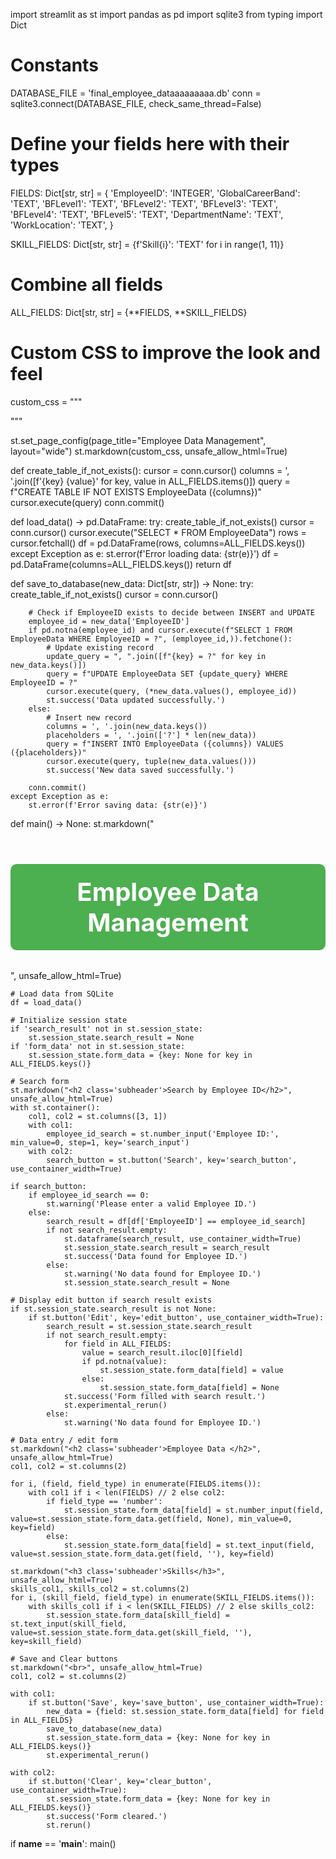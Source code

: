import streamlit as st
import pandas as pd
import sqlite3
from typing import Dict

# Constants
DATABASE_FILE = 'final_employee_dataaaaaaaaa.db'
conn = sqlite3.connect(DATABASE_FILE, check_same_thread=False)

# Define your fields here with their types
FIELDS: Dict[str, str] = {
    'EmployeeID': 'INTEGER',
    'GlobalCareerBand': 'TEXT',
    'BFLevel1': 'TEXT',
    'BFLevel2': 'TEXT',
    'BFLevel3': 'TEXT',
    'BFLevel4': 'TEXT',
    'BFLevel5': 'TEXT',
    'DepartmentName': 'TEXT',
    'WorkLocation': 'TEXT',
}

SKILL_FIELDS: Dict[str, str] = {f'Skill{i}': 'TEXT' for i in range(1, 11)}

# Combine all fields
ALL_FIELDS: Dict[str, str] = {**FIELDS, **SKILL_FIELDS}

# Custom CSS to improve the look and feel
custom_css = """
<style>
    .stApp {
        max-width: 1200px;
        margin: 0 auto;
        padding: 2rem;
        background-color: #f0f2f6;
    }
    .main-header {
        color: #0e1117;
        font-size: 2.5rem;
        font-weight: 700;
        margin-bottom: 2rem;
        text-align: center;
        background-color: #4CAF50;
        color: white;
        padding: 20px;
        border-radius: 10px;
    }
    .subheader {
        color: #0e1117;
        font-size: 1.5rem;
        font-weight: 600;
        margin-top: 2rem;
        margin-bottom: 1rem;
        background-color: #2196F3;
        color: white;
        padding: 10px;
        border-radius: 5px;
    }
    .stButton>button {
        width: 100%;
        background-color: #4CAF50;
        color: white;
        font-weight: bold;
    }
    .stTextInput>div>div>input, .stNumberInput>div>div>input {
        background-color: white;
        border: 1px solid #ddd;
        border-radius: 5px;
    }
    .search-container {
        display: flex;
        align-items: flex-end;
        gap: 10px;
    }
    .search-container > div {
        flex: 1;
    }
    .stDataFrame {
        border: 1px solid #ddd;
        border-radius: 5px;
        overflow: hidden;
    }
</style>
"""

st.set_page_config(page_title="Employee Data Management", layout="wide")
st.markdown(custom_css, unsafe_allow_html=True)

def create_table_if_not_exists():
    cursor = conn.cursor()
    columns = ', '.join([f'{key} {value}' for key, value in ALL_FIELDS.items()])
    query = f"CREATE TABLE IF NOT EXISTS EmployeeData ({columns})"
    cursor.execute(query)
    conn.commit()

def load_data() -> pd.DataFrame:
    try:
        create_table_if_not_exists()
        cursor = conn.cursor()
        cursor.execute("SELECT * FROM EmployeeData")
        rows = cursor.fetchall()
        df = pd.DataFrame(rows, columns=ALL_FIELDS.keys())
    except Exception as e:
        st.error(f'Error loading data: {str(e)}')
        df = pd.DataFrame(columns=ALL_FIELDS.keys())
    return df

def save_to_database(new_data: Dict[str, str]) -> None:
    try:
        create_table_if_not_exists()
        cursor = conn.cursor()
        
        # Check if EmployeeID exists to decide between INSERT and UPDATE
        employee_id = new_data['EmployeeID']
        if pd.notna(employee_id) and cursor.execute(f"SELECT 1 FROM EmployeeData WHERE EmployeeID = ?", (employee_id,)).fetchone():
            # Update existing record
            update_query = ", ".join([f"{key} = ?" for key in new_data.keys()])
            query = f"UPDATE EmployeeData SET {update_query} WHERE EmployeeID = ?"
            cursor.execute(query, (*new_data.values(), employee_id))
            st.success('Data updated successfully.')
        else:
            # Insert new record
            columns = ', '.join(new_data.keys())
            placeholders = ', '.join(['?'] * len(new_data))
            query = f"INSERT INTO EmployeeData ({columns}) VALUES ({placeholders})"
            cursor.execute(query, tuple(new_data.values()))
            st.success('New data saved successfully.')
        
        conn.commit()
    except Exception as e:
        st.error(f'Error saving data: {str(e)}')

def main() -> None:
    st.markdown("<h1 class='main-header'>Employee Data Management</h1>", unsafe_allow_html=True)
    
    # Load data from SQLite
    df = load_data()
    
    # Initialize session state
    if 'search_result' not in st.session_state:
        st.session_state.search_result = None
    if 'form_data' not in st.session_state:
        st.session_state.form_data = {key: None for key in ALL_FIELDS.keys()}
    
    # Search form
    st.markdown("<h2 class='subheader'>Search by Employee ID</h2>", unsafe_allow_html=True)
    with st.container():
        col1, col2 = st.columns([3, 1])
        with col1:
            employee_id_search = st.number_input('Employee ID:', min_value=0, step=1, key='search_input')
        with col2:
            search_button = st.button('Search', key='search_button', use_container_width=True)
    
    if search_button:
        if employee_id_search == 0:
            st.warning('Please enter a valid Employee ID.')
        else:
            search_result = df[df['EmployeeID'] == employee_id_search]
            if not search_result.empty:
                st.dataframe(search_result, use_container_width=True)
                st.session_state.search_result = search_result
                st.success('Data found for Employee ID.')
            else:
                st.warning('No data found for Employee ID.')
                st.session_state.search_result = None

    # Display edit button if search result exists
    if st.session_state.search_result is not None:
        if st.button('Edit', key='edit_button', use_container_width=True):
            search_result = st.session_state.search_result
            if not search_result.empty:
                for field in ALL_FIELDS:
                    value = search_result.iloc[0][field]
                    if pd.notna(value):
                        st.session_state.form_data[field] = value
                    else:
                        st.session_state.form_data[field] = None
                st.success('Form filled with search result.')
                st.experimental_rerun()
            else:
                st.warning('No data found for Employee ID.')

    # Data entry / edit form
    st.markdown("<h2 class='subheader'>Employee Data </h2>", unsafe_allow_html=True)
    col1, col2 = st.columns(2)

    for i, (field, field_type) in enumerate(FIELDS.items()):
        with col1 if i < len(FIELDS) // 2 else col2:
            if field_type == 'number':
                st.session_state.form_data[field] = st.number_input(field, value=st.session_state.form_data.get(field, None), min_value=0, key=field)
            else:
                st.session_state.form_data[field] = st.text_input(field, value=st.session_state.form_data.get(field, ''), key=field)

    st.markdown("<h3 class='subheader'>Skills</h3>", unsafe_allow_html=True)
    skills_col1, skills_col2 = st.columns(2)
    for i, (skill_field, field_type) in enumerate(SKILL_FIELDS.items()):
        with skills_col1 if i < len(SKILL_FIELDS) // 2 else skills_col2:
            st.session_state.form_data[skill_field] = st.text_input(skill_field, value=st.session_state.form_data.get(skill_field, ''), key=skill_field)

    # Save and Clear buttons
    st.markdown("<br>", unsafe_allow_html=True)
    col1, col2 = st.columns(2)

    with col1:
        if st.button('Save', key='save_button', use_container_width=True):
            new_data = {field: st.session_state.form_data[field] for field in ALL_FIELDS}
            save_to_database(new_data)
            st.session_state.form_data = {key: None for key in ALL_FIELDS.keys()}
            st.experimental_rerun()

    with col2:
        if st.button('Clear', key='clear_button', use_container_width=True):
            st.session_state.form_data = {key: None for key in ALL_FIELDS.keys()}
            st.success('Form cleared.')
            st.rerun()

if __name__ == '__main__':
    main()
